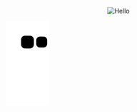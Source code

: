 <p align="center"><img src="https://profile-counter.glitch.me/deplives/count.svg" alt="Hello"></p>

![snake](https://raw.githubusercontent.com/deplives/deplives/output/github-snake.svg)
